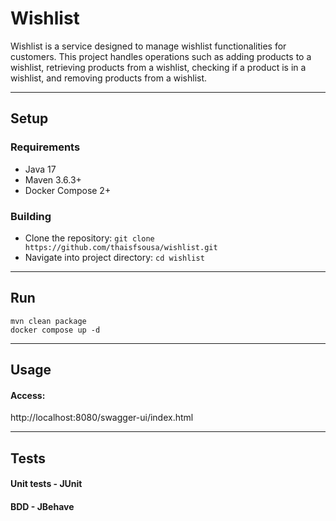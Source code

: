 # Wishlist

Wishlist is a service designed to manage wishlist functionalities for customers. This project handles operations such as adding products to a wishlist, retrieving products from a wishlist, checking if a product is in a wishlist, and removing products from a wishlist.
<hr>

## Setup

### Requirements
- Java 17
- Maven 3.6.3+
- Docker Compose 2+

### Building
- Clone the repository: ```git clone https://github.com/thaisfsousa/wishlist.git```
- Navigate into project directory: ```cd wishlist```
<hr>

## Run
```
mvn clean package
docker compose up -d
```
<hr>

## Usage

#### Access:
http://localhost:8080/swagger-ui/index.html

<hr>

## Tests

#### Unit tests - JUnit
#### BDD - JBehave

